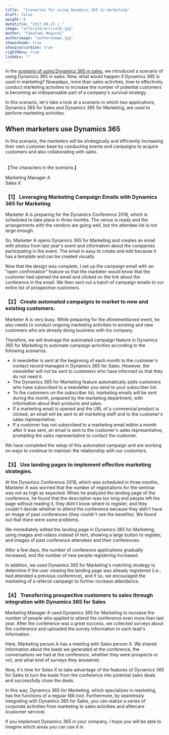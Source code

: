 ```yaml
---
title:  "Scenarios for using Dynamics 365 in marketing"
draft: false
weight: 8
datetitle: "2017.08.23 | "
image: "artical8/artical8.jpg"
Author: "Takafumi Noguchi"
authorimage: "authorimage.jpg"
showinhome: true
showinaccordian: true
rightMenu: true
linkdin: ""
--- 
```

<!-- Intro  -->
In the [scenario of using Dynamics 365 in sales](), we introduced a scenario of using Dynamics 365 in sales. Now, what would happen if Dynamics 365 is used in marketing? Nowadays, more than sales activities, how to effectively conduct marketing activities to increase the number of potential customers is becoming an indispensable part of a company's survival strategy.

In this scenario, let's take a look at a scenario in which two applications, Dynamics 365 for Sales and Dynamics 365 for Marketing, are used to perform marketing activities.

## When marketers use Dynamics 365

In this scenario, the marketers will be strategically and efficiently increasing their own customer base by conducting events and campaigns to acquire customers and also collaborating with sales.

&nbsp;     
【The characters in the scenario.】
&nbsp;     

Marketing Manager A     
Sales X      

### 【1】 Leveraging Marketing Campaign Emails with Dynamics 365 for Marketing
Marketer A is preparing for the Dynamics Conference 2018, which is scheduled to take place in three months. The venue is ready and the arrangements with the vendors are going well, but the attendee list is not large enough.

So, Marketer A opens Dynamics 365 for Marketing and creates an email with photos from last year's event and information about the companies participating in the event. The email is easy to create and edit because it has a template and can be created visually.

Now that the design was complete, I set up the campaign email with an "open confirmation" feature so that the marketer would know that the customer had opened the email and clicked on the link about the conference in the email. We then sent out a batch of campaign emails to our entire list of prospective customers.

### 【2】 Create automated campaigns to market to new and existing customers.
Marketer A is very busy. While preparing for the aforementioned event, he also needs to conduct ongoing marketing activities to existing and new customers who are already doing business with his company.

Therefore, we will leverage the automated campaign feature in Dynamics 365 for Marketing to automate campaign activities according to the following scenarios.

* A newsletter is sent at the beginning of each month to the customer's contact record managed in Dynamics 365 for Sales. However, the newsletter will not be sent to customers who have informed us that they do not need it.
* The Dynamics 365 for Marketing feature automatically adds customers who have subscribed to a newsletter you send to your subscriber list.
* To the customers on the subscriber list, marketing emails will be sent during the month, prepared by the marketing department, with information about their products and sales.
* If a marketing email is opened and the URL of a commercial product is clicked, an email will be sent to all marketing staff and to the customer's sales representative.
* If a customer has not subscribed to a marketing email within a month after it was sent, an email is sent to the customer's sales representative, prompting the sales representative to contact the customer.

We have completed the setup of this automated campaign and are working on ways to continue to maintain the relationship with our customers.


### 【3】 Use landing pages to implement effective marketing strategies.
At the Dynamics Conference 2018, which was scheduled in three months, Marketer A was worried that the number of registrations for the seminar was not as high as expected. When he analyzed the landing page of the conference, he found that the description was too long and people left the page without reading it, they didn't know where to register, and they couldn't decide whether to attend the conference because they didn't have an image of past conferences (they couldn't see the benefits). We found out that there were some problems.

We immediately edited the landing page in Dynamics 365 for Marketing, using images and videos instead of text, showing a large button to register, and images of past conference attendees and their conferences.

After a few days, the number of conference applications gradually increased, and the number of new people registering increased.

In addition, we used Dynamics 365 for Marketing's matching strategy to determine if the user viewing the landing page was already registered (i.e., had attended a previous conference), and if so, we encouraged the marketing of a referral campaign to further increase attendance.

 
### 【4】 Transferring prospective customers to sales through integration with Dynamics 365 for Sales
Marketing Manager A used Dynamics 365 for Marketing to increase the number of people who applied to attend the conference even more than last year. After the conference was a great success, we collected surveys about the conference and uploaded the survey information to each lead's information.

Here, Marketing person A has a meeting with Sales person X. We shared information about the leads we generated at the conference, the conversations we had at the conference, whether they were prospects or not, and what kind of surveys they answered.

Now, it's time for Sales X to take advantage of the features of Dynamics 365 for Sales to turn the leads from the conference into potential sales deals and successfully close the deals.

In this way, Dynamics 365 for Marketing, which specializes in marketing, has the functions of a regular MA tool. Furthermore, by seamlessly integrating with Dynamics 365 for Sales, you can realize a series of corporate activities from marketing to sales activities and aftercare (customer service).

If you implement Dynamics 365 in your company, I hope you will be able to imagine which areas you can use it in.